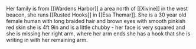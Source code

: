 Her family is from [[Wardens Harbor]] a area north of [[Xivine]] in the west beacon, she runs [[Rusted Hooks]] in [[Esa Themar]]. She is a 30 year old female human with long braided hair and brown eyes with smooth pinkish red skin she is 4ft 9in and is a little chubby - her face is very squared and she is missing her right arm, where her arm ends she has a hook that she is writing in with her remaining arm.